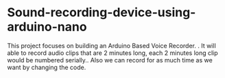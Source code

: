 # Sound-recording-device-using-arduino-nano
This project focuses on building an Arduino Based Voice Recorder. . It will able to record audio clips that are 2 minutes long, each 2 minutes long clip would be numbered serially.. Also we can record for as much time as we want by changing the code.
